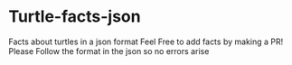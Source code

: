 # Turtle-facts-json
Facts about turtles in a json format
Feel Free to add facts by making a PR!
Please Follow the format in the json so no errors arise
